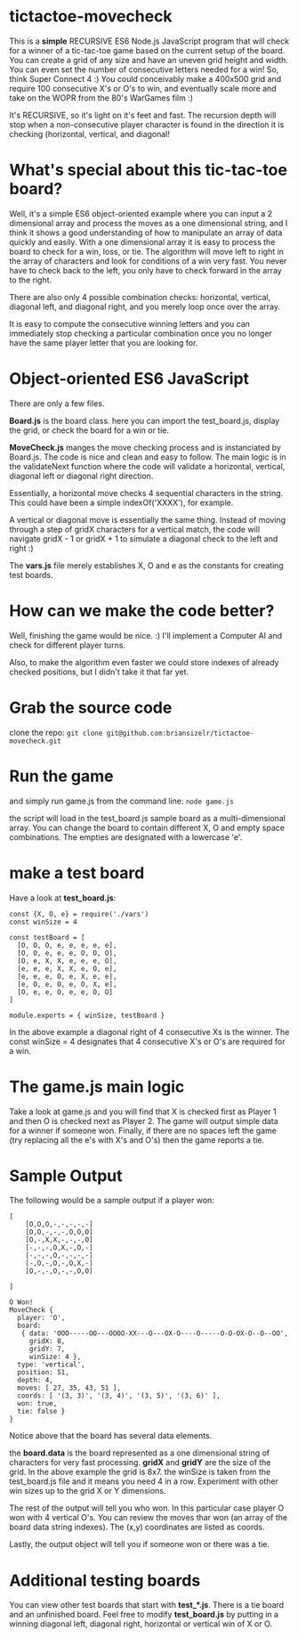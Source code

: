 # tictactoe-movecheck

This is a **simple** RECURSIVE ES6 Node.js JavaScript program that will check for a winner of a tic-tac-toe game based on the current setup of the board.
You can create a grid of any size and have an uneven grid height and width. You can even set the number of consecutive letters needed for a win! So, think Super Connect 4 :) You could conceivably make a 400x500 grid and require 100 consecutive X's or O's to win, and eventually scale more and take on the WOPR from the 80's WarGames film :)

It's RECURSIVE, so it's light on it's feet and fast. The recursion depth will stop when a non-consecutive player character is found in the direction it is checking (horizontal, vertical, and diagonal!

# What's special about this tic-tac-toe board?

Well, it's a simple ES6 object-oriented example where you can input a 2 dimensional array and process the moves as a one dimensional string, and I think it shows a good understanding of how to manipulate an array of data quickly and easily.
With a one dimensional array it is easy to process the board to check for a win, loss, or tie. The algorithm will move left to right in the array of characters and look for conditions of a win very fast. You never have to check back to the left, you only have to check forward in the array to the right.

There are also only 4 possible combination checks: horizontal, vertical, diagonal left, and diagonal right, and you merely loop once over the array.

It is easy to compute the consecutive winning letters and you can immediately stop checking a particular combination once you no longer have the same player letter that you are looking for.

# Object-oriented ES6 JavaScript

There are only a few files.

**Board.js** is the board class. here you can import the test_board.js, display the grid, or check the board for a win or tie.

**MoveCheck.js** manges the move checking process and is instanciated by Board.js. The code is nice and clean and easy to follow. The main logic is in the validateNext function where the code will validate a horizontal, vertical, diagonal left or diagonal right direction. 

Essentially, a horizontal move checks 4 sequential characters in the string. This could have been a simple indexOf('XXXX'), for example. 

A vertical or diagonal move is essentially the same thing. Instead of moving through a step of gridX characters for a vertical match, the code will navigate gridX - 1 or gridX + 1 to simulate a diagonal check to the left and right :)

The **vars.js** file merely establishes X, O and e as the constants for creating test boards. 

# How can we make the code better?
Well, finishing the game would be nice. :) I'll implement a Computer AI and check for different player turns.

Also, to make the algorithm even faster we could store indexes of already checked positions, but I didn't take it that far yet.

# Grab the source code
clone the repo:
```git clone git@github.com:briansizelr/tictactoe-movecheck.git```

# Run the game
and simply run game.js from the command line:
```node game.js```

the script will load in the test_board.js sample board as a multi-dimensional array.
You can change the board to contain different X, O and empty space combinations. The empties are designated with a lowercase 'e'.

# make a test board
Have a look at **test_board.js**:

```
const {X, O, e} = require('./vars')
const winSize = 4

const testBoard = [
  [O, O, O, e, e, e, e, e],
  [O, O, e, e, e, O, O, O],
  [O, e, X, X, e, e, e, O],
  [e, e, e, X, X, e, O, e],
  [e, e, e, O, e, X, e, e],
  [e, O, e, O, e, O, X, e],
  [O, e, e, O, e, e, O, O]
]

module.exports = { winSize, testBoard }
```

In the above example a diagonal right of 4 consecutive Xs is the winner.
The const winSize = 4 designates that 4 consecutive X's or O's are required for a win.

# The game.js main logic
Take a look at game.js and you will find that X is checked first as Player 1 and then O is checked next as Player 2.
The game will output simple data for a winner if someone won.
Finally, if there are no spaces left the game (try replacing all the e's with X's and O's) then the game reports a tie.


# Sample Output
The following would be a sample output if a player won:
```
[
	[O,O,O,-,-,-,-,-]
	[O,O,-,-,-,O,O,O]
	[O,-,X,X,-,-,-,O]
	[-,-,-,O,X,-,O,-]
	[-,-,-,O,-,-,-,-]
	[-,O,-,O,-,O,X,-]
	[O,-,-,O,-,-,O,O]

]
```

```
O Won!
MoveCheck {
  player: 'O',
  board: 
   { data: 'OOO-----OO---OOOO-XX---O---OX-O----O-----O-O-OX-O--O--OO',
     gridX: 8,
     gridY: 7,
     winSize: 4 },
  type: 'vertical',
  position: 51,
  depth: 4,
  moves: [ 27, 35, 43, 51 ],
  coords: [ '(3, 3)', '(3, 4)', '(3, 5)', '(3, 6)' ],
  won: true,
  tie: false }
}
```

Notice above that the board has several data elements.

the **board.data** is the board represented as a one dimensional string of characters for very fast processing.
**gridX** and **gridY** are the size of the grid. In the above example the grid is 8x7.
the winSize is taken from the test_board.js file and it means you need 4 in a row.
Experiment with other win sizes up to the grid X or Y dimensions.

The rest of the output will tell you who won.
In this particular case player O won with 4 vertical O's.
You can review the moves thar won (an array of the board data string indexes).
The (x,y) coordinates are listed as coords.

Lastly, the output object will tell you if someone won or there was a tie.

# Additional testing boards

You can view other test boards that start with **test_*.js**. There is a tie board and an unfinished board. Feel free to modify **test_board.js** by putting in a winning diagonal left, diagonal right, horizontal or vertical win of X or O.





